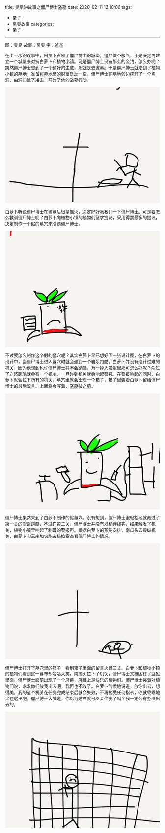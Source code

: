 title: 臭臭讲故事之僵尸博士盗墓
date: 2020-02-11 12:10:06
tags:
- 亲子
- 臭臭故事
categories:
- 亲子
---

图：臭臭
故事：臭臭
字：爸爸

在上一次的故事中，白萝卜占领了僵尸博士的城堡，僵尸很不服气，于是决定再建立一个城堡来对抗白萝卜和植物小镇。可是僵尸博士没有那么的金钱，怎么办呢？突然僵尸博士想到了一个绝好的主意，那就是去盗墓。于是僵尸博士就来到了植物小镇的墓地，准备将墓地里的财富洗劫一空。僵尸博士在墓地旁边挖开了一个盗洞，由洞口跳了进去，开始了他的盗墓行动。

![](/images/story-with-chouchou-24/1639924311.jpg)

白萝卜听说僵尸博士在盗墓后很是恼火，决定好好地教训一下僵尸博士。可是要怎么教训僵尸博士呢？白萝卜向植物小镇的植物们征求提议，采用得票最多的提议，决定制作一个假的墓穴来引诱僵尸博士。

![](/images/story-with-chouchou-24/604467297.jpg)

不过要怎么制作这个假的墓穴呢？其实白萝卜早已想好了一张设计图，在白萝卜的设计中，当僵尸博士进入墓穴时就会遇到一个岩浆跑酷。白萝卜并没有设计过难的机关，因为他想到也许僵尸博士并不会跑酷，万一掉入岩浆里那可怎么办呢？闯过了岩浆跑酷就会有一个机关，一旦碰到机关就会响起警报。在警报响起的同时，白萝卜就会拉下所有的机关，墓穴里就会出现一个箱子，箱子里装着白萝卜留给僵尸博士的最后留言。上面将会写着，盗墓贼之墓。

![](/images/story-with-chouchou-24/349906556.jpg)

僵尸博士果然来到了白萝卜制作的假墓穴。没有想到，僵尸博士很轻松地就闯过了第一关的岩浆跑酷，不过在第二关，僵尸博士并没有发现绊线钩，结果触发了机关，植物小镇里响起了刺耳的警报声。根据白萝卜的预先安排，南瓜头去操纵机关，白萝卜和玉米加农炮去操控室查看僵尸博士的情况。

![](/images/story-with-chouchou-24/924882524.jpg)

僵尸博士打开了墓穴里的箱子，看到箱子里面的留言火冒三丈。白萝卜和植物小镇的植物们看到这一幕布却哈哈大笑。南瓜头拉下了机关，僵尸博士又被困在了监狱里面。僵尸博士面前出现了一个屏幕，屏幕上是快乐的植物们。僵尸博士哭着对植物们说，求求你们放我出去吧，我再也不敢了。白萝卜气愤地说道，放你出去，想得美，我的这个机关在任务完成结束后就会失效，不再接受任何指令，你就乖乖地呆在这里吧。僵尸博士大喊道，你以为这样就可以关住我了吗？我一定会有办法出去的。

![](/images/story-with-chouchou-24/443112675.jpg)